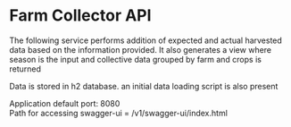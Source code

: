 <h1>Farm Collector API </h1>

The following service performs addition of expected and actual harvested data based on the information provided.
It also generates a view where season is the input and collective data grouped by farm and crops is returned

Data is stored in h2 database. an initial data loading script is also present

Application default port: 8080
<br>
Path for accessing swagger-ui = /v1/swagger-ui/index.html
